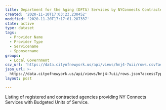 ```yaml
---
title: Department for the Aging (DFTA) Services by NYConnects Contracted Providers
created: '2020-11-10T17:03:23.230452'
modified: '2020-11-20T17:17:01.287337'
state: active
type: dataset
tags:
  - Provider Name
  - Provider Type
  - Servicename
  - Sponsorname
groups:
  - Local Government
csv_url: 'https://data.cityofnewyork.us/api/views/hnj4-7uii/rows.csv?accessType=DOWNLOAD'
json_url: >-
  https://data.cityofnewyork.us/api/views/hnj4-7uii/rows.json?accessType=DOWNLOAD
layout: post

---
```

Listing of registered and contracted agencies providing NY Connects Services with Budgeted Units of Service.
